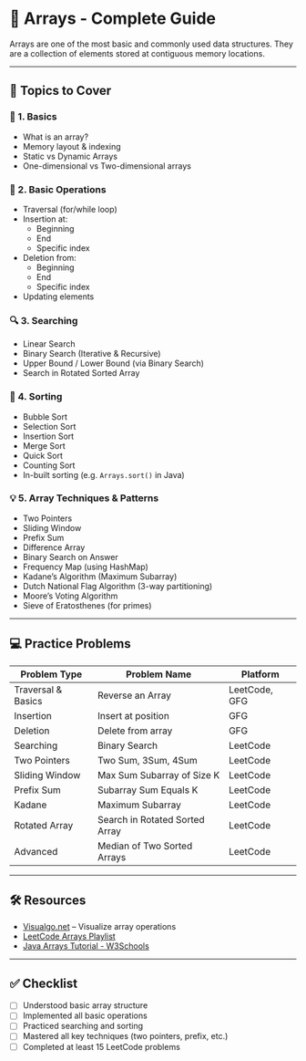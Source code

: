 # 📌 Arrays - Complete Guide

Arrays are one of the most basic and commonly used data structures. They are a collection of elements stored at contiguous memory locations.

---

## 📖 Topics to Cover

### 🧱 1. Basics
- What is an array?
- Memory layout & indexing
- Static vs Dynamic Arrays
- One-dimensional vs Two-dimensional arrays

### 🔨 2. Basic Operations
- Traversal (for/while loop)
- Insertion at:
    - Beginning
    - End
    - Specific index
- Deletion from:
    - Beginning
    - End
    - Specific index
- Updating elements

### 🔍 3. Searching
- Linear Search
- Binary Search (Iterative & Recursive)
- Upper Bound / Lower Bound (via Binary Search)
- Search in Rotated Sorted Array

### 🧹 4. Sorting
- Bubble Sort
- Selection Sort
- Insertion Sort
- Merge Sort
- Quick Sort
- Counting Sort
- In-built sorting (e.g. `Arrays.sort()` in Java)

### 💡 5. Array Techniques & Patterns
- Two Pointers
- Sliding Window
- Prefix Sum
- Difference Array
- Binary Search on Answer
- Frequency Map (using HashMap)
- Kadane’s Algorithm (Maximum Subarray)
- Dutch National Flag Algorithm (3-way partitioning)
- Moore’s Voting Algorithm
- Sieve of Eratosthenes (for primes)

---

## 💻 Practice Problems

| Problem Type | Problem Name | Platform |
|-------------|--------------|----------|
| Traversal & Basics | Reverse an Array | LeetCode, GFG |
| Insertion | Insert at position | GFG |
| Deletion | Delete from array | GFG |
| Searching | Binary Search | LeetCode |
| Two Pointers | Two Sum, 3Sum, 4Sum | LeetCode |
| Sliding Window | Max Sum Subarray of Size K | LeetCode |
| Prefix Sum | Subarray Sum Equals K | LeetCode |
| Kadane | Maximum Subarray | LeetCode |
| Rotated Array | Search in Rotated Sorted Array | LeetCode |
| Advanced | Median of Two Sorted Arrays | LeetCode |

---

## 🛠️ Resources
- [Visualgo.net](https://visualgo.net/en) – Visualize array operations
- [LeetCode Arrays Playlist](https://leetcode.com/tag/array/)
- [Java Arrays Tutorial - W3Schools](https://www.w3schools.com/java/java_arrays.asp)

---

## ✅ Checklist
- [ ] Understood basic array structure
- [ ] Implemented all basic operations
- [ ] Practiced searching and sorting
- [ ] Mastered all key techniques (two pointers, prefix, etc.)
- [ ] Completed at least 15 LeetCode problems
